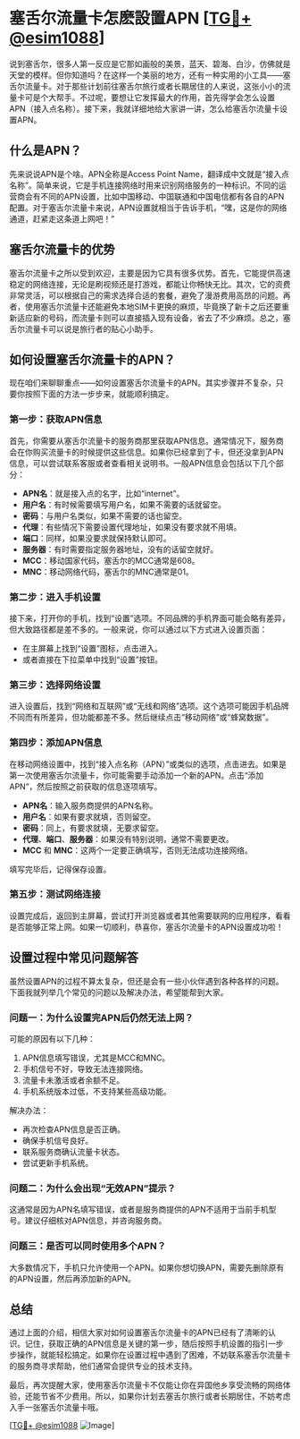 # 塞舌尔流量卡怎麽設置APN [[TG💪+ @esim1088](https://t.me/s/esim1088)]

说到塞舌尔，很多人第一反应是它那如画般的美景，蓝天、碧海、白沙，仿佛就是天堂的模样。但你知道吗？在这样一个美丽的地方，还有一种实用的小工具——塞舌尔流量卡。对于那些计划前往塞舌尔旅行或者长期居住的人来说，这张小小的流量卡可是个大帮手。不过呢，要想让它发挥最大的作用，首先得学会怎么设置APN（接入点名称）。接下来，我就详细地给大家讲一讲，怎么给塞舌尔流量卡设置APN。

## 什么是APN？

先来说说APN是个啥。APN全称是Access Point Name，翻译成中文就是“接入点名称”。简单来说，它是手机连接网络时用来识别网络服务的一种标识。不同的运营商会有不同的APN设置，比如中国移动、中国联通和中国电信都有各自的APN配置。对于塞舌尔流量卡来说，APN设置就相当于告诉手机，“嘿，这是你的网络通道，赶紧走这条道上网吧！”

## 塞舌尔流量卡的优势

塞舌尔流量卡之所以受到欢迎，主要是因为它具有很多优势。首先，它能提供高速稳定的网络连接，无论是刷视频还是打游戏，都能让你畅快无比。其次，它的资费非常灵活，可以根据自己的需求选择合适的套餐，避免了漫游费用高昂的问题。再者，使用塞舌尔流量卡还能避免本地SIM卡更换的麻烦，毕竟换了新卡之后还要重新适应新的号码，而流量卡则可以直接插入现有设备，省去了不少麻烦。总之，塞舌尔流量卡可以说是旅行者的贴心小助手。

## 如何设置塞舌尔流量卡的APN？

现在咱们来聊聊重点——如何设置塞舌尔流量卡的APN。其实步骤并不复杂，只要你按照下面的方法一步步来，就能顺利搞定。

### 第一步：获取APN信息

首先，你需要从塞舌尔流量卡的服务商那里获取APN信息。通常情况下，服务商会在你购买流量卡的时候提供这些信息。如果你已经拿到了卡，但还没拿到APN信息，可以尝试联系客服或者查看相关说明书。一般APN信息会包括以下几个部分：

- **APN名**：就是接入点的名字，比如“internet”。
- **用户名**：有时候需要填写用户名，如果不需要的话就留空。
- **密码**：与用户名类似，如果不需要的话也留空。
- **代理**：有些情况下需要设置代理地址，如果没有要求就不用填。
- **端口**：同样，如果没要求就保持默认即可。
- **服务器**：有时需要指定服务器地址，没有的话留空就好。
- **MCC**：移动国家代码，塞舌尔的MCC通常是608。
- **MNC**：移动网络代码，塞舌尔的MNC通常是01。

### 第二步：进入手机设置

接下来，打开你的手机，找到“设置”选项。不同品牌的手机界面可能会略有差异，但大致路径都是差不多的。一般来说，你可以通过以下方式进入设置页面：

- 在主屏幕上找到“设置”图标，点击进入。
- 或者直接在下拉菜单中找到“设置”按钮。

### 第三步：选择网络设置

进入设置后，找到“网络和互联网”或“无线和网络”选项。这个选项可能因手机品牌不同而有所差异，但功能都差不多。然后继续点击“移动网络”或“蜂窝数据”。

### 第四步：添加APN信息

在移动网络设置中，找到“接入点名称（APN）”或类似的选项，点击进去。如果是第一次使用塞舌尔流量卡，你可能需要手动添加一个新的APN。点击“添加APN”，然后按照之前获取的信息逐项填写。

- **APN名**：输入服务商提供的APN名称。
- **用户名**：如果有要求就填，否则留空。
- **密码**：同上，有要求就填，无要求留空。
- **代理**、**端口**、**服务器**：如果没有特别说明，通常不需要更改。
- **MCC** 和 **MNC**：这两个一定要正确填写，否则无法成功连接网络。

填写完毕后，记得保存设置。

### 第五步：测试网络连接

设置完成后，返回到主屏幕，尝试打开浏览器或者其他需要联网的应用程序，看看是否能够正常上网。如果一切顺利，恭喜你，塞舌尔流量卡的APN设置成功啦！

## 设置过程中常见问题解答

虽然设置APN的过程不算太复杂，但还是会有一些小伙伴遇到各种各样的问题。下面我就列举几个常见的问题以及解决办法，希望能帮到大家。

### 问题一：为什么设置完APN后仍然无法上网？

可能的原因有以下几种：
1. APN信息填写错误，尤其是MCC和MNC。
2. 手机信号不好，导致无法连接网络。
3. 流量卡未激活或者余额不足。
4. 手机系统版本过低，不支持某些高级功能。

解决办法：
- 再次检查APN信息是否正确。
- 确保手机信号良好。
- 联系服务商确认流量卡状态。
- 尝试更新手机系统。

### 问题二：为什么会出现“无效APN”提示？

这通常是因为APN名填写错误，或者是服务商提供的APN不适用于当前手机型号。建议仔细核对APN信息，并咨询服务商。

### 问题三：是否可以同时使用多个APN？

大多数情况下，手机只允许使用一个APN。如果你想切换APN，需要先删除原有的APN设置，然后再添加新的APN。

## 总结

通过上面的介绍，相信大家对如何设置塞舌尔流量卡的APN已经有了清晰的认识。记住，获取正确的APN信息是关键的第一步，随后按照手机设置的指引一步步操作，就能轻松搞定。如果你在设置过程中遇到了困难，不妨联系塞舌尔流量卡的服务商寻求帮助，他们通常会提供专业的技术支持。

最后，再次提醒大家，使用塞舌尔流量卡不仅能让你在异国他乡享受流畅的网络体验，还能节省不少费用。所以，如果你计划去塞舌尔旅行或者长期居住，不妨考虑入手一张塞舌尔流量卡哦。

[[TG💪+ @esim1088](https://t.me/s/esim1088) ![Image](https://i.postimg.cc/4NQfJmqS/Snipaste-2025-05-13-00-14-12.png)]